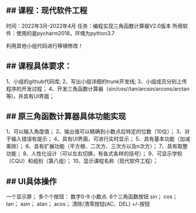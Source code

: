 ﻿## ## 课程：现代软件工程 
时间：2022年3月-2022年4月 
任务：编程实现三角函数计算器V2.0版本
所用软件：使用的是pycharm2018，环境为python3.7

利用其他小组代码进行移植修改！

## ## 课程具体要求：
 1、小组的github代码库; 
2、写出小组详细的trunk开发线;
 3、小组成员分别上传程序的开发过程；
 4、开发三角函数计算器（sin/cos//tan/arcsin/arcons/arctan等)，并具有UI界面；

## ## 原三角函数计算器具体功能实现 
1、可以输入角度值； 
2、输出值可以精确到小数点后特定的位数（10位）；
 3、对于输入错误有提示；
 4、具有UI界面，可进行实时显示；
 5、具有基本功能（加减乘除）；
 6、具有扩展功能（平方根、二次方、三次方以及n次方）；
 7、具有取整功能； 
8、人性化设计（可以左右切换，有各式各样的括号）；
 9、可显示学校（CQU）和组别（第八组）； 
10、显示课程名称（现代软件工程）；

## ## UI具体操作
一个显示屏；
多个个按钮：
数字0-9
小数点.
6个三角函数按钮
sin；
cos；
tan；
asin；
atan；
acos；
清除/清零按钮(AC、DEL)
+/-按钮
